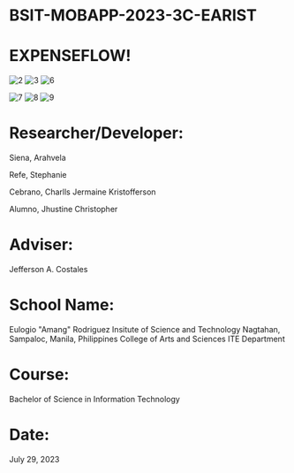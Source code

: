 # BSIT-MOBAPP-2023-3C-EARIST

# EXPENSEFLOW!
![2](https://github.com/hellno2002/BSIT-MOBAPP-2023-3C-EARIST/assets/140881099/7799da9c-cd52-478f-be69-0df859a12e0f)
![3](https://github.com/hellno2002/BSIT-MOBAPP-2023-3C-EARIST/assets/140881099/8c636d04-2c13-41a6-8738-c5a7b444d828)
![6](https://github.com/hellno2002/BSIT-MOBAPP-2023-3C-EARIST/assets/140881099/1df04e7b-70af-404f-8ae8-6cf0043900cf)


![7](https://github.com/hellno2002/BSIT-MOBAPP-2023-3C-EARIST/assets/140881099/af3d025c-c112-4b48-8540-8fb3976c4da3)
![8](https://github.com/hellno2002/BSIT-MOBAPP-2023-3C-EARIST/assets/140881099/d4558c58-a3a5-4477-9888-9633dcb96d45)
![9](https://github.com/hellno2002/BSIT-MOBAPP-2023-3C-EARIST/assets/140881099/3ca716b7-ae10-4b75-824c-8cb68f61f311)

# Researcher/Developer:
Siena, Arahvela

Refe, Stephanie

Cebrano, Charlls Jermaine Kristofferson

Alumno, Jhustine Christopher

# Adviser:
Jefferson A. Costales

# School Name:
Eulogio "Amang" Rodriguez Insitute of Science and Technology Nagtahan, Sampaloc, Manila, Philippines College of Arts and Sciences ITE Department

# Course:
Bachelor of Science in Information Technology

# Date:
July 29, 2023
